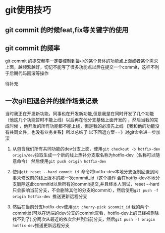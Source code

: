 # git使用技巧

## git commit 的时候feat,fix等关键字的使用


## git commit 的频率

git commit 的提交频率一定要控制到最小的某个具体的功能点上面或者某个需求上面，越频繁越好，切记不能写了很多功能点以后在提交一个commit，这样不利于后期代码回滚等操作

待补充

## 一次git回退合并的操作场景记录

当时我正在开发新功能，同事也在开发新功能,但是我是在同时开发了几个功能（他这几个功能暂时不能上线）以后再在他分支基础上面开发的
，然后当我的完成时候 ，他开发的所有功能都不能上线，但是我的必须先上线 【我和他的功能没有共同文件，也没有业务关系】所以总结了
以下回退方案==》对git命令进一步加深


1. 从包含我们所有共同功能的dev分支上面，使用`git checkout -b hotfix-dev origin/dev`拉取生成一个新的线上热补分支取名称为hotfix-dev（名称可以随意命令）
    然后使用`git push origin hotfix-dev`
    
2. 使用`git reset --hard commit_id `命令将hotfix-dev本地分支强制回退到同事未修改前的线上版本的那一次commit_id（这个操作
   会在hotfix-dev本地分支删除这此commitId以后所有的commit提交,并且经本人测试，reset --hard只会影响当前分支，不会删除其他的分支的commit），然后使用`git push -f origin hotfix-dev `推送更新远程分支
   
3. 然后在当前分支hotfix-dev使用`git cherry-pick $commit_id` 我的两个commitid(可以在远端的dev分支的commit查看，hotfix-dev上的已经被删除找不到了),分两次从最近的依次合并到当前分支，然后`git push -f origin hotfix-dev`推送更新远程分支       
    
    
 
    
